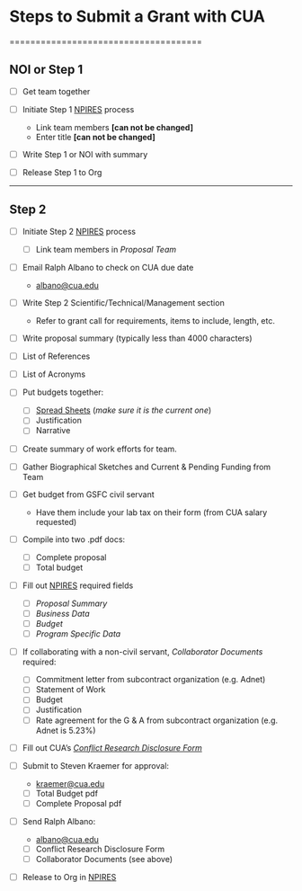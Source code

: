 # Steps to Submit a Grant with CUA
=====================================
## NOI or Step 1

- [ ] Get team together

- [ ] Initiate Step 1 [NPIRES](https://nspires.nasaprs.com/external/) process 
	- Link team members **[can not be changed]**
	- Enter title **[can not be changed]**

- [ ] Write Step 1 or NOI with summary

- [ ] Release Step 1 to Org

-------------------------------------
## Step 2

- [ ] Initiate Step 2 [NPIRES](https://nspires.nasaprs.com/external/) process
	- [ ] Link team members in *Proposal Team*

- [ ] Email Ralph Albano to check on CUA due date
	- albano@cua.edu

- [ ] Write Step 2 Scientific/Technical/Management section
	- Refer to grant call for requirements, items to include, length, etc.
	
- [ ] Write proposal summary (typically less than 4000 characters) 

- [ ] List of References  

- [ ] List of Acronyms 

- [ ] Put budgets together:
	- [ ] [Spread Sheets](https://github.com/MSKirk/CUA_Grant_Submit) (_make sure it is the current one_)
	- [ ] Justification
	- [ ] Narrative

- [ ] Create summary of work efforts for team.

- [ ] Gather Biographical Sketches and Current & Pending Funding from Team

- [ ] Get budget from GSFC civil servant
	- Have them include your lab tax on their form (from CUA salary requested)

- [ ] Compile into two .pdf docs:
    - [ ] Complete proposal  
    - [ ] Total budget

- [ ] Fill out [NPIRES](https://nspires.nasaprs.com/external/) required fields
	- [ ] *Proposal Summary*
	- [ ] *Business Data*
	- [ ] *Budget*
	- [ ] *Program Specific Data*
	
- [ ] If collaborating with a non-civil servant, _Collaborator Documents_ required:
	- [ ] Commitment letter from subcontract organization (e.g. Adnet)
	- [ ] Statement of Work 
	- [ ] Budget
	- [ ] Justification
	- [ ] Rate agreement for the G & A from subcontract organization (e.g. Adnet is 5.23%)

- [ ] Fill out CUA’s [*Conflict Research Disclosure Form*](https://github.com/MSKirk/CUA_Grant_Submit/blob/master/Conflicts%20Research%20Disclosure%20Form.docx)
 
- [ ] Submit to Steven Kraemer for approval:
	- kraemer@cua.edu
	- [ ] Total Budget pdf
	- [ ] Complete Proposal pdf

- [ ] Send Ralph Albano:
	- albano@cua.edu
	- [ ] Conflict Research Disclosure Form
	- [ ] Collaborator Documents (see above)

- [ ] Release to Org in [NPIRES](https://nspires.nasaprs.com/external/)
